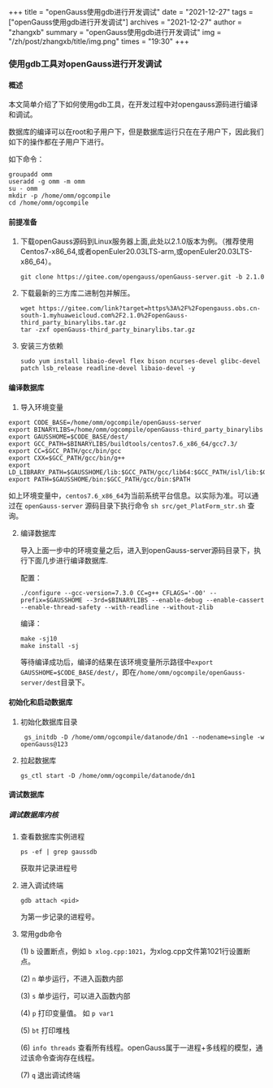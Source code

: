 +++
title = "openGauss使用gdb进行开发调试"
date = "2021-12-27"
tags = ["openGauss使用gdb进行开发调试"]
archives = "2021-12-27"
author = "zhangxb"
summary = "openGauss使用gdb进行开发调试"
img = "/zh/post/zhangxb/title/img.png"
times = "19:30"
+++

### 使用gdb工具对openGauss进行开发调试

#### 概述

本文简单介绍了下如何使用gdb工具，在开发过程中对opengauss源码进行编译和调试。

数据库的编译可以在root和子用户下，但是数据库运行只在在子用户下，因此我们如下的操作都在子用户下进行。

如下命令：
```
groupadd omm
useradd -g omm -m omm
su - omm
mkdir -p /home/omm/ogcompile
cd /home/omm/ogcompile
```

#### 前提准备


1. 下载openGauss源码到Linux服务器上面,此处以2.1.0版本为例。（推荐使用Centos7-x86_64,或者openEuler20.03LTS-arm,或openEuler20.03LTS-x86_64）。
   ```
   git clone https://gitee.com/opengauss/openGauss-server.git -b 2.1.0
   ```

2. 下载最新的三方库二进制包并解压。
    ```
    wget https://gitee.com/link?target=https%3A%2F%2Fopengauss.obs.cn-south-1.myhuaweicloud.com%2F2.1.0%2FopenGauss-third_party_binarylibs.tar.gz
    tar -zxf openGauss-third_party_binarylibs.tar.gz
    ```

3. 安装三方依赖
   ```
   sudo yum install libaio-devel flex bison ncurses-devel glibc-devel patch lsb_release readline-devel libaio-devel -y
   ```


#### 编译数据库

1. 导入环境变量
```
export CODE_BASE=/home/omm/ogcompile/openGauss-server
export BINARYLIBS=/home/omm/ogcompile/openGauss-third_party_binarylibs
export GAUSSHOME=$CODE_BASE/dest/
export GCC_PATH=$BINARYLIBS/buildtools/centos7.6_x86_64/gcc7.3/
export CC=$GCC_PATH/gcc/bin/gcc
export CXX=$GCC_PATH/gcc/bin/g++
export LD_LIBRARY_PATH=$GAUSSHOME/lib:$GCC_PATH/gcc/lib64:$GCC_PATH/isl/lib:$GCC_PATH/mpc/lib/:$GCC_PATH/mpfr/lib/:$GCC_PATH/gmp/lib/:$LD_LIBRARY_PATH
export PATH=$GAUSSHOME/bin:$GCC_PATH/gcc/bin:$PATH
```

   如上环境变量中，`centos7.6_x86_64`为当前系统平台信息。以实际为准。可以通过在 `openGauss-server` 源码目录下执行命令 `sh src/get_PlatForm_str.sh` 查询。

2. 编译数据库
   
   导入上面一步中的环境变量之后，进入到openGauss-server源码目录下，执行下面几步进行编译数据库.

   配置：
   ```
   ./configure --gcc-version=7.3.0 CC=g++ CFLAGS='-O0' --prefix=$GAUSSHOME --3rd=$BINARYLIBS --enable-debug --enable-cassert --enable-thread-safety --with-readline --without-zlib
   ```

   编译：
   ```
   make -sj10
   make install -sj
   ```

    等待编译成功后，编译的结果在该环境变量所示路径中`export GAUSSHOME=$CODE_BASE/dest/`，即在`/home/omm/ogcompile/openGauss-server/dest`目录下。

#### 初始化和启动数据库

1. 初始化数据库目录
   
   ```
    gs_initdb -D /home/omm/ogcompile/datanode/dn1 --nodename=single -w openGauss@123
   ```

2. 拉起数据库
   ```
   gs_ctl start -D /home/omm/ogcompile/datanode/dn1
   ```

#### 调试数据库

##### 调试数据库内核

1. 查看数据库实例进程
   ```
   ps -ef | grep gaussdb
   ```
   获取并记录进程号

2. 进入调试终端
   
   ```
   gdb attach <pid>
   ```
    <pid>为第一步记录的进程号。

3. 常用gdb命令
   
   (1) `b` 设置断点，例如 `b xlog.cpp:1021`，为xlog.cpp文件第1021行设置断点。

   (2) `n` 单步运行，不进入函数内部

   (3) `s` 单步运行，可以进入函数内部

   (4) `p` 打印变量值。 如 `p var1`

   (5) `bt` 打印堆栈

   (6) `info threads` 查看所有线程。openGauss属于一进程+多线程的模型，通过该命令查询存在线程。

   (7) `q` 退出调试终端